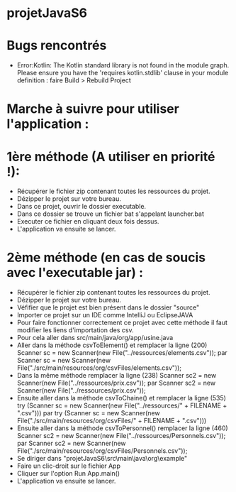 # projetJavaS6

# Bugs rencontrés
- Error:Kotlin: The Kotlin standard library is not found in the module graph. Please ensure you have the 'requires kotlin.stdlib' clause in your module definition :
  faire Build > Rebuild Project
  

# Marche à suivre pour utiliser l'application :

  # 1ère méthode (A utiliser en priorité !): 
  - Récupérer le fichier zip contenant toutes les ressources du projet.
  - Dézipper le projet sur votre bureau.
  - Dans ce projet, ouvrir le dossier executable.
  - Dans ce dossier se trouve un fichier bat s'appelant launcher.bat
  - Executer ce fichier en cliquant deux fois dessus.
  - L'application va ensuite se lancer.
  
  
  # 2ème méthode (en cas de soucis avec l'executable jar) : 
  - Récupérer le fichier zip contenant toutes les ressources du projet.
  - Dézipper le projet sur votre bureau.
  - Véfifier que le projet est bien présent dans le dossier "source"
  - Importer ce projet sur un IDE comme IntelliJ ou EclipseJAVA
  - Pour faire fonctionner correctement ce projet avec cette méthode il faut modifier les liens d'importation des csv.
  - Pour cela aller dans src/main/java/org/app/usine.java 
  - Aller dans la méthode csvToElement() et remplacer la ligne (200) Scanner sc = new Scanner(new File("../ressources/elements.csv")); 
par Scanner sc = new Scanner(new File("./src/main/resources/org/csvFiles/elements.csv"));
  - Dans la même méthode remplacer la ligne (238) Scanner sc2 = new Scanner(new File("../ressources/prix.csv")); 
par Scanner sc2 = new Scanner(new File("../ressources/prix.csv"));
  - Ensuite aller dans la méthode csvToChaine() et remplacer la ligne (535) try (Scanner sc = new Scanner(new File("../ressources/" + FILENAME + ".csv"))) 
par try (Scanner sc = new Scanner(new File("./src/main/resources/org/csvFiles/" + FILENAME + ".csv")))
  - Ensuite aller dans la méthode csvToPersonnel() remplacer la ligne (460) Scanner sc2 = new Scanner(new File("../ressources/Personnels.csv")); 
par Scanner sc2 = new Scanner(new File("./src/main/resources/org/csvFiles/Personnels.csv"));
  - Se diriger dans "projetJavaS6\src\main\java\org\example"
  - Faire un clic-droit sur le fichier App
  - Cliquer sur l'option Run App.main()
  - L'application va ensuite se lancer.
